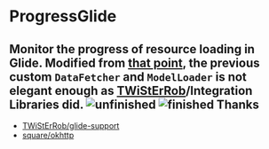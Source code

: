 # ProgressGlide
Monitor the progress of resource loading in Glide.
Modified from [that point](https://github.com/shangmingchao/ProgressGlide/tree/eff4e2a07f4a3ce4b3d750164bcf6533b2f59821), the previous custom `DataFetcher` and `ModelLoader` is not elegant enough as [TWiStErRob](https://github.com/TWiStErRob)/Integration Libraries did.
![unfinished](https://github.com/shangmingchao/ProgressGlide/blob/master/screenshots/com.frank.progressglide_unfinished.png)
![finished](https://github.com/shangmingchao/ProgressGlide/blob/master/screenshots/com.frank.progressglide_finished.png)
Thanks
------
- [TWiStErRob/glide-support](https://github.com/TWiStErRob/glide-support/tree/master/src/glide3/java/com/bumptech/glide/supportapp/github/_232_progress)
- [square/okhttp](https://github.com/square/okhttp/blob/master/samples/guide/src/main/java/okhttp3/recipes/Progress.java)
